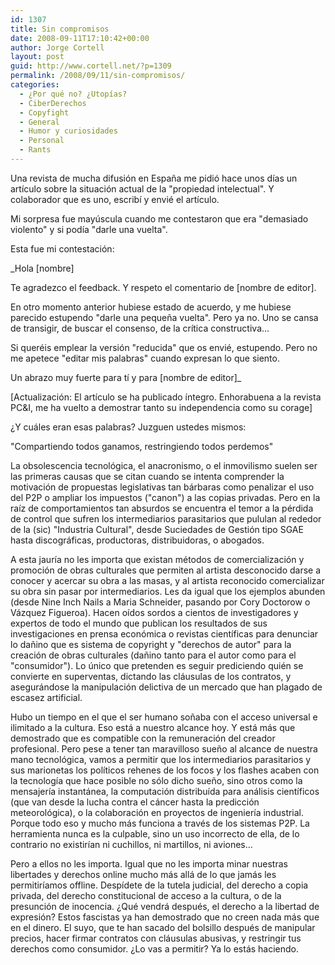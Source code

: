 ```yaml
---
id: 1307
title: Sin compromisos
date: 2008-09-11T17:10:42+00:00
author: Jorge Cortell
layout: post
guid: http://www.cortell.net/?p=1309
permalink: /2008/09/11/sin-compromisos/
categories:
  - ¿Por qué no? ¿Utopías?
  - CiberDerechos
  - Copyfight
  - General
  - Humor y curiosidades
  - Personal
  - Rants
---
```

Una revista de mucha difusión en España me pidió hace unos días un artículo sobre la situación actual de la "propiedad intelectual". Y colaborador que es uno, escribí y envié el artículo.

Mi sorpresa fue mayúscula cuando me contestaron que era "demasiado violento" y si podía "darle una vuelta".

Esta fue mi contestación:

_Hola [nombre]
  
Te agradezco el feedback. Y respeto el comentario de [nombre de editor].
  
En otro momento anterior hubiese estado de acuerdo, y me hubiese parecido estupendo "darle una pequeña vuelta". Pero ya no. Uno se cansa de transigir, de buscar el consenso, de la crítica constructiva...
  
Si queréis emplear la versión "reducida" que os envié, estupendo. Pero no me apetece "editar mis palabras" cuando expresan lo que siento.
  
Un abrazo muy fuerte para tí y para [nombre de editor]_

[Actualización: El artículo se ha publicado íntegro. Enhorabuena a la revista PC&I, me ha vuelto a demostrar tanto su independencia como su corage]

¿Y cuáles eran esas palabras? Juzguen ustedes mismos:

"Compartiendo todos ganamos, restringiendo todos perdemos"

La obsolescencia tecnológica, el anacronismo, o el inmovilismo suelen ser las primeras causas que se citan cuando se intenta comprender la motivación de propuestas legislativas tan bárbaras como penalizar el uso del P2P o ampliar los impuestos ("canon") a las copias privadas. Pero en la raíz de comportamientos tan absurdos se encuentra el temor a la pérdida de control que sufren los intermediarios parasitarios que pululan al rededor de la (sic) "Industria Cultural", desde Suciedades de Gestión tipo SGAE hasta discográficas, productoras, distribuidoras, o abogados.

A esta jauría no les importa que existan métodos de comercialización y promoción de obras culturales que permiten al artista desconocido darse a conocer y acercar su obra a las masas, y al artista reconocido comercializar su obra sin pasar por intermediarios. Les da igual que los ejemplos abunden (desde Nine Inch Nails a Maria Schneider, pasando por Cory Doctorow o Vázquez Figueroa). Hacen oídos sordos a cientos de investigadores y expertos de todo el mundo que publican los resultados de sus investigaciones en prensa económica o revistas científicas para denunciar lo dañino que es sistema de copyright y "derechos de autor" para la creación de obras culturales (dañino tanto para el autor como para el "consumidor"). Lo único que pretenden es seguir prediciendo quién se convierte en superventas, dictando las cláusulas de los contratos, y asegurándose la manipulación delictiva de un mercado que han plagado de escasez artificial.

Hubo un tiempo en el que el ser humano soñaba con el acceso universal e ilimitado a la cultura. Eso está a nuestro alcance hoy. Y está más que demostrado que es compatible con la remuneración del creador profesional. Pero pese a tener tan maravilloso sueño al alcance de nuestra mano tecnológica, vamos a permitir que los intermediarios parasitarios y sus marionetas los políticos rehenes de los focos y los flashes acaben con la tecnología que hace posible no sólo dicho sueño, sino otros como la mensajería instantánea, la computación distribuída para análisis científicos (que van desde la lucha contra el cáncer hasta la predicción meteorológica), o la colaboración en proyectos de ingeniería industrial. Porque todo eso y mucho más funciona a través de los sistemas P2P. La herramienta nunca es la culpable, sino un uso incorrecto de ella, de lo contrario no existirían ni cuchillos, ni martillos, ni aviones...

Pero a ellos no les importa. Igual que no les importa minar nuestras libertades y derechos online mucho más allá de lo que jamás les permitiríamos offline. Despídete de la tutela judicial, del derecho a copia privada, del derecho constitucional de acceso a la cultura, o de la presunción de inocencia. ¿Qué vendrá después, el derecho a la libertad de expresión? Estos fascistas ya han demostrado que no creen nada más que en el dinero. El suyo, que te han sacado del bolsillo después de manipular precios, hacer firmar contratos con cláusulas abusivas, y restringir tus derechos como consumidor. ¿Lo vas a permitir? Ya lo estás haciendo.